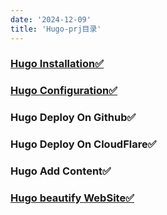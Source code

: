 ```yaml
---
date: '2024-12-09'
title: 'Hugo-prj目录'
---
```


### [Hugo Installation✅](https://hugo.kipjaychou.org/prj/install/install/)
### [Hugo Configuration✅](https://hugo.kipjaychou.org/prj/config/config/)
### Hugo Deploy On Github✅
### Hugo Deploy On CloudFlare✅
### Hugo Add Content✅
### [Hugo beautify WebSite✅](https://hugo.kipjaychou.org/prj/beautify/beautify/)
